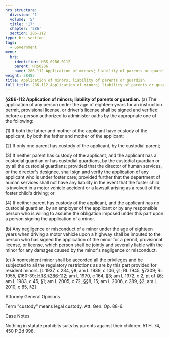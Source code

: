 ```yaml
---
hrs_structure:
  division: '1'
  volume: '5'
  title: '17'
  chapter: '286'
  section: 286-112
type: hrs_section
tags:
  - Government
menu:
  hrs:
    identifier: HRS_0286-0112
    parent: HRS0286
    name: 286-112 Application of minors; liability of parents or guardian
weight: 38485
title: Application of minors; liability of parents or guardian
full_title: 286-112 Application of minors; liability of parents or guardian
---
```

**§286-112 Application of minors; liability of parents or guardian.** (a) The application of any person under the age of eighteen years for an instruction permit, provisional license, or driver's license shall be signed and verified before a person authorized to administer oaths by the appropriate one of the following:

(1) If both the father and mother of the applicant have custody of the applicant, by both the father and mother of the applicant;

(2) If only one parent has custody of the applicant, by the custodial parent;

(3) If neither parent has custody of the applicant, and the applicant has a custodial guardian or has custodial guardians, by the custodial guardian or by all the custodial guardians; provided that the director of human services, or the director's designee, shall sign and verify the application of any applicant who is under foster care; provided further that the department of human services shall not have any liability in the event that the foster child is involved in a motor vehicle accident or a lawsuit arising as a result of the foster child's driving; or

(4) If neither parent has custody of the applicant, and the applicant has no custodial guardian, by an employer of the applicant or by any responsible person who is willing to assume the obligation imposed under this part upon a person signing the application of a minor.

(b) Any negligence or misconduct of a minor under the age of eighteen years when driving a motor vehicle upon a highway shall be imputed to the person who has signed the application of the minor for a permit, provisional license, or license, which person shall be jointly and severally liable with the minor for any damages caused by the minor's negligence or misconduct.

(c) A nonresident minor shall be accorded all the privileges and be subjected to all the regulatory restrictions as are by this part provided for resident minors. [L 1937, c 234, §8; am L 1939, c 106, §1; RL 1945, §7309; RL 1955, §160-39; [HRS §286-112](/title-17/chapter-286/section-286-112/); am L 1970, c 164, §3; am L 1972, c 2, pt of §6; am L 1983, c 45, §1; am L 2005, c 72, §§8, 15; am L 2006, c 289, §2; am L 2010, c 85, §2]

Attorney General Opinions

Term "custody" means legal custody. Att. Gen. Op. 88-6.

Case Notes

Nothing in statute prohibits suits by parents against their children. 51 H. 74, 450 P.2d 998.